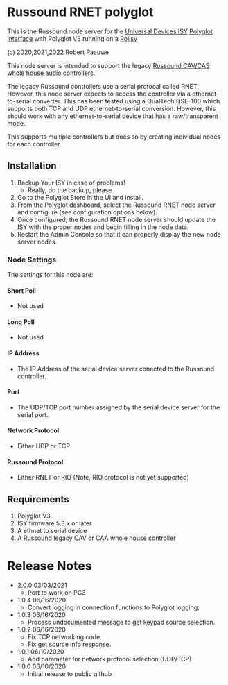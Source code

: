 
# Russound RNET polyglot

This is the Russound node server for the [Universal Devices ISY](https://www.universal-devices.com/residential/ISY)
[Polyglot interface](http://www.universal-devices.com/developers/polyglot/docs/)
with Polyglot V3 running on a [Polisy](https://www.universal-devices.com/product/polisy/)

(c) 2020,2021,2022 Robert Paauwe

This node server is intended to support the legacy
[Russound CAV/CAS whole house audio controllers](http://www.russound.com/).

The legacy Russound controllers use a serial protocal called RNET. However, this
node server expects to access the controller via a ethernet-to-serial converter.
This has been tested using a QualTech QSE-100 which supports both TCP and UDP
ethernet-to-serial conversion. However, this should work with any ethernet-to-serial
device that has a raw/transparent mode.

This supports multiple controllers but does so by creating individual nodes for each
controller.

## Installation

1. Backup Your ISY in case of problems!
   * Really, do the backup, please
2. Go to the Polyglot Store in the UI and install.
3. From the Polyglot dashboard, select the Russound RNET node server and configure (see configuration options below).
4. Once configured, the Russound RNET node server should update the ISY with the proper nodes and begin filling in the node data.
5. Restart the Admin Console so that it can properly display the new node server nodes.

### Node Settings
The settings for this node are:

#### Short Poll
   * Not used
#### Long Poll
   * Not used

#### IP Address
   * The IP Address of the serial device server conected to the Russound controller. 
#### Port
   * The UDP/TCP port number assigned by the serial device server for the serial port.
#### Network Protocol
   * Either UDP or TCP.
#### Russound Protocol 
   * Either RNET or RIO (Note, RIO protocol is not yet supported)


## Requirements
1. Polyglot V3.
2. ISY firmware 5.3.x or later
3. A ethnet to serial device
4. A Russound legacy CAV or CAA whole house controller

# Release Notes

- 2.0.0 03/03/2021
   - Port to work on PG3
- 1.0.4 06/16/2020
   - Convert logging in connection functions to Polyglot logging.
- 1.0.3 06/16/2020
   - Process undocumented message to get keypad source selection.
- 1.0.2 06/16/2020
   - Fix TCP networking code.
   - Fix get source info response.
- 1.0.1 06/10/2020
   - Add parameter for network protocol selection (UDP/TCP)
- 1.0.0 06/10/2020
   - Initial release to public github
